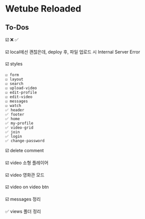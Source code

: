 # Wetube Reloaded

## To-Dos

☑️ ❌ ✅

☑️ local에선 괜찮은데, deploy 후, 파일 업로드 시 Internal Server Error

☑️ styles

    ☑️ form
    ☑️ layout
    ☑️ search
    ☑️ upload-video
    ☑️ edit-profile
    ☑️ edit-video
    ☑️ messages
    ☑️ watch
    ✅ header
    ✅ footer
    ✅ home
    ✅ my-profile
    ✅ video-grid
    ✅ join
    ✅ login
    ✅ change-password

☑️ delete comment

☑️ video 소형 플레이어

☑️ video 영화관 모드

☑️ video on video btn

☑️ messages 정리

✅ views 폴더 정리
